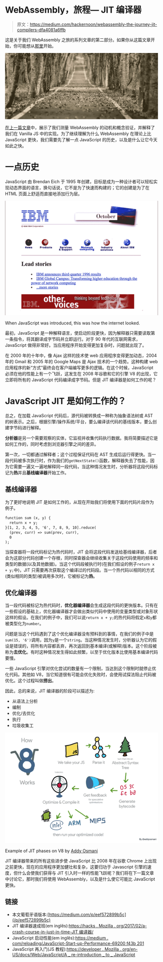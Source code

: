 # WebAssembly，旅程— JIT 编译器

> 原文：<https://medium.com/hackernoon/webassembly-the-journey-jit-compilers-dfa4081a6ffb>

这是关于我们 WebAssembly 之旅的系列文章的第二部分。如果你从这篇文章开始，你可能想从[那里](/p/webassembly-the-journey-a069d6ea18a)开始。

![](img/0d1c78a87fb2e805d0b5633ba459e649.png)

[在上一篇文章](/p/webassembly-the-journey-a069d6ea18a)中，展示了我们测量 WebAssembly 的动机和概念验证，并解释了我们在 Vanilla JS 中的实现。为了继续理解为什么 WebAssembly 在理论上比 JavaScript 更快，我们需要先了解一点 JavaScript 的历史，以及是什么让它今天如此之快。

# 一点历史

JavaScript 由 Brendan Eich 于 1995 年创建，目标是成为一种设计者可以轻松实现动态界面的语言，换句话说，它不是为了快速而构建的；它的创建是为了在 HTML 页面上舒适而直接地添加行为层。

![](img/7d149c836c0b29600ce399f10de625d2.png)

When JavaScript was introduced, this was how the internet looked.

最初，JavaScript 是一种解释语言，使启动阶段更快，因为解释器只需要读取第一条指令，将其翻译成字节码并立即运行。对于 90 年代的互联网需求，JavaScript 做得非常好。当应用程序开始变得更加复杂时，问题就出现了。

在 2000 年的十年中，像 Ajax 这样的技术使 web 应用程序变得更加动态，2004 年的 Gmail 和 2005 年的 Google Maps 是 Ajax 技术的一个趋势。这种构建 web 应用程序的新“方式”最终会在客户端编写更多的逻辑。在这个时候，JavaScript 必须在他的性能上有一个飞跃，这发生在 2008 年谷歌和它的引擎 V8 的出现，它立即将所有的 JavaScript 代码编译成字节码。但是 JIT 编译器是如何工作的呢？

# JavaScript JIT 是如何工作的？

总之，在加载 JavaScript 代码后，源代码被转换成一种称为抽象语法树或 AST 的树表示。之后，根据引擎/操作系统/平台，要么编译该代码的基线版本，要么创建字节码进行解释。

**分析器**是另一个需要观察的实体，它监视并收集代码执行数据。我将简要描述它是如何工作的，同时考虑到浏览器引擎之间的差异。

第一次，一切都通过解释者；这个过程保证代码在 AST 生成后运行得更快。当一段代码被多次执行时，作为我们的`getNextState()`函数，解释器失去了性能，因为它需要一遍又一遍地解释同一段代码，当这种情况发生时，分析器将这段代码标记为**热**并且**基线编译器**开始工作。

## 基线编译器

为了更好地说明 JIT 是如何工作的，从现在开始我们将使用下面的代码片段作为例子。

```
function sum (x, y) {
  return x + y;
}[1, 2, 3, 4, 5, '6', 7, 8, 9, 10].reduce(
  (prev, curr) => sum(prev, curr),
  0
);
```

当探查器将一段代码标记为热代码时，JIT 会将这段代码发送给基线编译器，后者会为这部分代码创建一个存根，同时探查器会继续收集关于这段代码使用的频率和类型的数据(以及其他数据)。当这个代码段被执行时(在我们假设的例子`return x + y;`中)，JIT 只需要再次获取这个编译过的代码段。当一个热代码以相同的方式(类似相同的类型)被调用多次时，它被标记为**热**。

## 优化编译器

当一段代码被标记为热代码时，**优化器编译器**会生成这段代码的更快版本。只有在一些假设的基础上，优化器编译器才会做出类似代码中使用的变量类型或对象形状这样的假设。在我们的例子中，我们可以说`return x + y;`的热代码将假定`x`和`y`都被类型化为`number`。

问题是当这个代码遇到了这个优化编译器没有预料到的事情，在我们的例子中是`sum(15, '6')`调用，因为`y`是一个`string`。当这种情况发生时，分析器认为它的假设是错误的，将所有内容都丢弃，再次返回到基本编译(或解释)版本。这个阶段被称为**去优化**。有时这种情况发生得如此频繁，以至于优化版本比使用基本编译代码要慢。

一些 JavaScript 引擎对优化尝试的数量有一个限制，当达到这个限制时就停止优化代码。其他如 V8，当它知道很有可能会优化失败时，会使用试探法阻止代码被优化。这个过程叫做**捞出**。

因此，总的来说，JIT 编译器的阶段可以描述为:

*   从语法上分析
*   编制
*   优化/去优化
*   执行
*   垃圾收集工

![](img/eb60ad64bf970c7276d20abd00b60447.png)

Example of JIT phases on V8 by [Addy Osmani](https://medium.com/u/2508e4c7a8ec?source=post_page-----dfa4081a6ffb--------------------------------)

JIT 编译器带来的所有这些进步使 JavaScript 比 2008 年在谷歌 Chrome 上出现之前更快，现在的应用程序更加健壮和复杂，这要归功于 Javascript 引擎的速度，但什么会使我们获得与 JIT 引入时一样的性能飞跃呢？我们将在下一篇文章中讨论它，那时我们将使用 WebAssembly，以及是什么使它可能比 JavaScript 更快。

## 链接

*   本文葡萄牙语版本:[https://medium.com/p/eef572899b5c](/p/eef572899b5c)
*   JIT 编译器速成班(em inglês):[https://hacks . Mozilla . org/2017/02/a-crash-course-in-just-in-time-JIT 编译器/](https://hacks.mozilla.org/2017/02/a-crash-course-in-just-in-time-jit-compilers/)
*   JavaScript 启动性能(em inglês):[https://medium . com/reloading/JavaScript-Start-up-Performance-69200 f43b 201](/reloading/javascript-start-up-performance-69200f43b201)
*   JavaScript 再入门(JS 教程):[https://developer . Mozilla . org/en-US/docs/Web/JavaScript/A _ re-introduction _ to _ JavaScript](https://developer.mozilla.org/en-US/docs/Web/JavaScript/A_re-introduction_to_JavaScript)